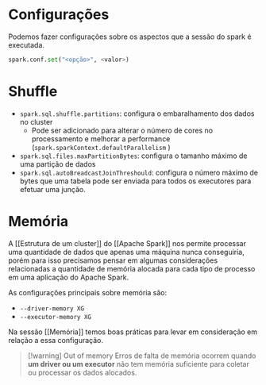 # Configurações

Podemos fazer configurações sobre os aspectos que a sessão do spark é executada.

```python
spark.conf.set("<opção>", <valor>)
```

# Shuffle

- `spark.sql.shuffle.partitions`: configura o embaralhamento dos dados no cluster
	- Pode ser adicionado para alterar o número de cores no processamento e melhorar a performance (`spark.sparkContext.defaultParallelism` )
- `spark.sql.files.maxPartitionBytes`: configura o tamanho máximo de uma partição de dados
- `spark.sql.autoBreadcastJoinThreshould`: configura o número máximo de bytes que uma tabela pode ser enviada para todos os executores para efetuar uma junção.

# Memória

A [[Estrutura de um cluster]] do [[Apache Spark]] nos permite processar uma quantidade de dados que apenas uma máquina nunca conseguiria, porém para isso precisamos pensar em algumas considerações relacionadas a quantidade de memória alocada para cada tipo de processo em uma aplicação do Apache Spark.

As configurações principais sobre memória são:

- `--driver-memory XG`
- `--executor-memory XG`

 Na sessão [[Memória]] temos boas práticas para levar em consideração em relação a essa configuração.

> [!warning] Out of memory
> Erros de falta de memória ocorrem quando **um driver ou um executor** não tem memória suficiente para coletar ou processar os dados alocados.